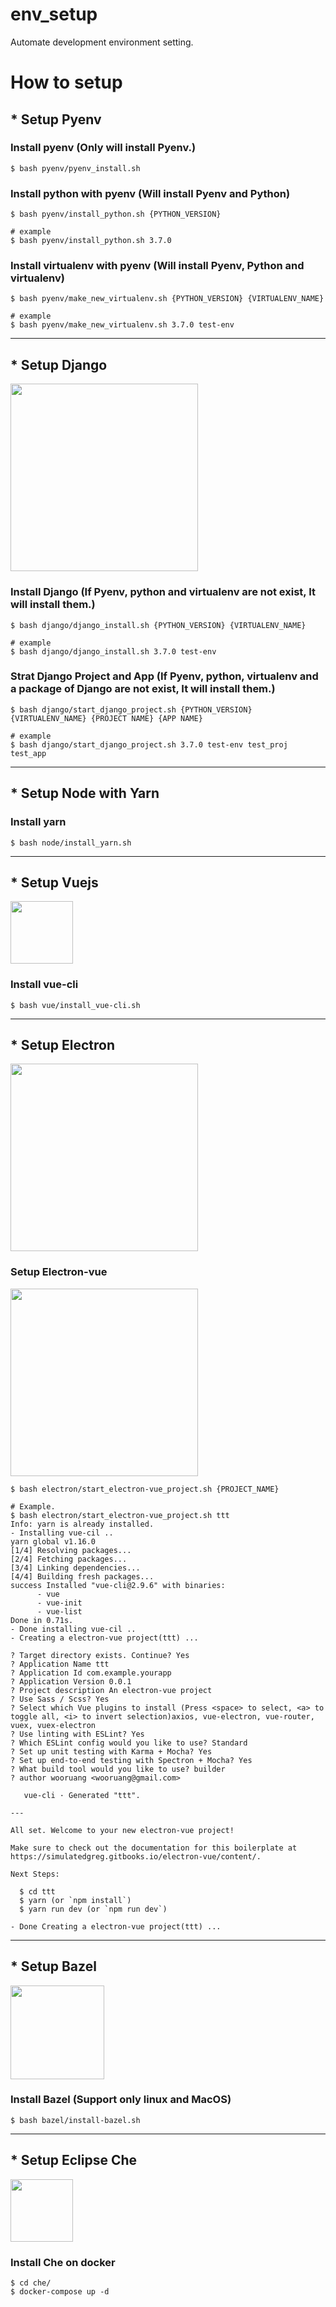# env_setup
Automate development environment setting.

# How to setup

## * **Setup Pyenv**

### Install pyenv (Only will install Pyenv.)
```shell
$ bash pyenv/pyenv_install.sh
```

### Install python with pyenv (Will install Pyenv and Python)
```shell
$ bash pyenv/install_python.sh {PYTHON_VERSION}

# example
$ bash pyenv/install_python.sh 3.7.0
```

### Install virtualenv with pyenv (Will install Pyenv, Python and virtualenv) 
```shell
$ bash pyenv/make_new_virtualenv.sh {PYTHON_VERSION} {VIRTUALENV_NAME}

# example
$ bash pyenv/make_new_virtualenv.sh 3.7.0 test-env
```

---

## * **Setup Django**
<img src="https://www.djangoproject.com/m/img/logos/django-logo-negative.svg" width="300"/>

### Install Django (If Pyenv, python and virtualenv are not exist, It will install them.)
```shell
$ bash django/django_install.sh {PYTHON_VERSION} {VIRTUALENV_NAME}

# example
$ bash django/django_install.sh 3.7.0 test-env
```

### Strat Django Project and App (If Pyenv, python, virtualenv and a package of Django are not exist, It will install them.)
```shell
$ bash django/start_django_project.sh {PYTHON_VERSION} {VIRTUALENV_NAME} {PROJECT NAME} {APP NAME}

# example
$ bash django/start_django_project.sh 3.7.0 test-env test_proj test_app
```

---

## * **Setup Node with Yarn**

### Install yarn
```shell
$ bash node/install_yarn.sh 
```

---

## * **Setup Vuejs**
<img src="https://vuejs.org/images/logo.png" width="100"/>

### Install vue-cli
```shell
$ bash vue/install_vue-cli.sh 
```

---

## * **Setup Electron**
<img src="https://camo.githubusercontent.com/627c774e3070482b180c3abd858ef2145d46303b/68747470733a2f2f656c656374726f6e6a732e6f72672f696d616765732f656c656374726f6e2d6c6f676f2e737667" width="300"/>

### Setup Electron-vue
<img src="https://simulatedgreg.gitbooks.io/electron-vue/content/images/logo.png" width="300"/>

```shell
$ bash electron/start_electron-vue_project.sh {PROJECT_NAME}

# Example.
$ bash electron/start_electron-vue_project.sh ttt
Info: yarn is already installed.
- Installing vue-cil ..
yarn global v1.16.0
[1/4] Resolving packages...
[2/4] Fetching packages...
[3/4] Linking dependencies...
[4/4] Building fresh packages...
success Installed "vue-cli@2.9.6" with binaries:
      - vue
      - vue-init
      - vue-list
Done in 0.71s.
- Done installing vue-cil ..
- Creating a electron-vue project(ttt) ...

? Target directory exists. Continue? Yes
? Application Name ttt
? Application Id com.example.yourapp
? Application Version 0.0.1
? Project description An electron-vue project
? Use Sass / Scss? Yes
? Select which Vue plugins to install (Press <space> to select, <a> to toggle all, <i> to invert selection)axios, vue-electron, vue-router, vuex, vuex-electron
? Use linting with ESLint? Yes
? Which ESLint config would you like to use? Standard
? Set up unit testing with Karma + Mocha? Yes
? Set up end-to-end testing with Spectron + Mocha? Yes
? What build tool would you like to use? builder
? author wooruang <wooruang@gmail.com>

   vue-cli · Generated "ttt".

---

All set. Welcome to your new electron-vue project!

Make sure to check out the documentation for this boilerplate at
https://simulatedgreg.gitbooks.io/electron-vue/content/.

Next Steps:

  $ cd ttt
  $ yarn (or `npm install`)
  $ yarn run dev (or `npm run dev`)

- Done Creating a electron-vue project(ttt) ...
```

---

## * **Setup Bazel**
<img src="https://www.bazel.build/images/bazel-icon.svg" width="150"/>

### Install Bazel (Support only linux and MacOS)
```shell
$ bash bazel/install-bazel.sh 
```

---

## * **Setup Eclipse Che**
<img src="https://www.eclipse.org/che/images/logo-eclipseche.svg" height="100">

### Install Che on docker
```shell
$ cd che/
$ docker-compose up -d
```
